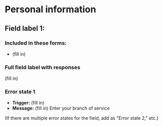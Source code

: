 # Personal information

## Field label 1: 

### Included in these forms:
  - (fill in)

### Full field label with responses

(fill in)

### Error state 1
- **Trigger:** (fill in)
- **Message:** (fill in) Enter your branch of service

(If there are multiple error states for the field, add as "Error state 2," etc.)
